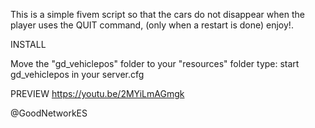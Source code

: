 This is a simple fivem script so that the cars do not disappear when the player uses the QUIT command, (only when a restart is done) enjoy!.


INSTALL

Move the "gd_vehiclepos" folder to your "resources" folder type: start gd_vehiclepos in your server.cfg

PREVIEW
https://youtu.be/2MYiLmAGmgk

@GoodNetworkES

